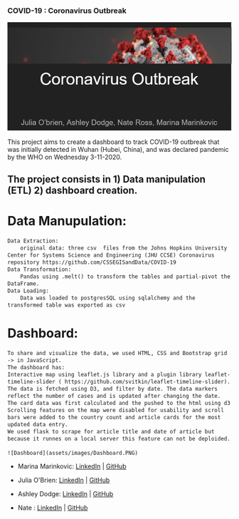 ### COVID-19 : Coronavirus Outbreak

 ![](assets/images/title.PNG)

This project aims to create a dashboard to track COVID-19 outbreak that was initially detected in Wuhan (Hubei, China), and was declared pandemic by the WHO on Wednesday 3-11-2020.

## The project consists in 1) Data manipulation (ETL) 2) dashboard creation.

# Data Manupulation:
    Data Extraction: 
        original data: three csv  files from the Johns Hopkins University Center for Systems Science and Engineering (JHU CCSE) Coronavirus repository https://github.com/CSSEGISandData/COVID-19
    Data Transformation: 
        Pandas using .melt() to transform the tables and partial-pivot the DataFrame. 
    Data Loading: 
        Data was loaded to postgresSQL using sqlalchemy and the transformed table was exported as csv
# Dashboard:
    To share and visualize the data, we used HTML, CSS and Bootstrap grid -> in JavaScript. 
    The dashboard has:
    Interactive map using leaflet.js library and a plugin library leaflet-timeline-slider ( https://github.com/svitkin/leaflet-timeline-slider). The data is fetched using D3, and filter by date. The data markers reflect the number of cases and is updated after changing the date.  
    The card data was first calculated and the pushed to the html using d3
    Scrolling features on the map were disabled for usability and scroll bars were added to the country count and article cards for the most updated data entry.
    We used flask to scrape for article title and date of article but because it runnes on a local server this feature can not be deploided. 

    ![Dashboard](assets/images/Dashboard.PNG)






* Marina Marinkovic: [LinkedIn](https://www.linkedin.com/in/marinamarinkovic/) | [GitHub](https://github.com/MPdeM)

* Julia O'Brien: [LinkedIn](https://www.linkedin.com/in/jobrien1726/) | [GitHub](https://github.com/jobrien1726)

* Ashley Dodge: [LinkedIn](https://www.linkedin.com/in/ashleydodge88/) | [GitHub](https://github.com/adodge88)

* Nate : [LinkedIn](https://www.linkedin.com/in/nathanielross/) | [GitHub](https://github.com/nathanielross)
